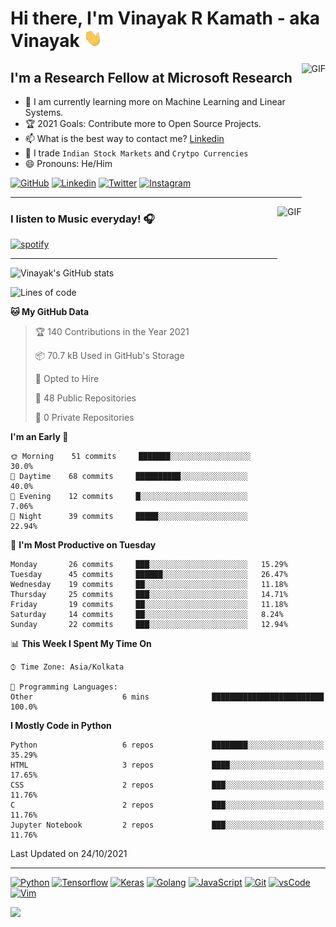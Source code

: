 # Hi there, I'm Vinayak R Kamath - aka Vinayak <img width="30px" src="https://github.com/SatYu26/SatYu26/raw/master/Assets/Hi.gif" />

<img align="right" alt="GIF" height="250px" src="https://octodex.github.com/images/daftpunktocat-thomas.gif" />

## I'm a Research Fellow at Microsoft Research

- 🌱 I am currently learning more on Machine Learning and Linear Systems.
- 🏆 2021 Goals: Contribute more to Open Source Projects.
- 📫 What is the best way to contact me? [Linkedin](https://www.linkedin.com/in/vinayakakamath21/)
- 🎲 I trade `Indian Stock Markets` and `Crytpo Currencies`
- 😄 Pronouns: He/Him

[![GitHub](https://img.shields.io/badge/Github-00000?style=for-the-badge&logo=github&logoColor=white)](https://github.com/craterkamath)
[![Linkedin](https://img.shields.io/badge/Linkedin-0077B5?style=for-the-badge&logo=linkedin&logoColor=white)](https://www.linkedin.com/in/vinayakakamath21/)
[![Twitter](https://img.shields.io/badge/Twitter-1DA1F2?style=for-the-badge&logo=twitter&logoColor=white)](https://twitter.com/kamathvinayak)
[![Instagram](https://img.shields.io/badge/Instagram-E4405F?style=for-the-badge&logo=instagram&logoColor=white)](https://www.instagram.com/__x6tenz__/)

---

<img align="right" alt="GIF" height="400px" src="https://media1.giphy.com/media/cOfwtFobGCLJBU3DNn/giphy.gif" />

### I listen to Music everyday! 🎧

[![spotify](https://spotify-github-profile.vercel.app/api/view?uid=y56d22aaaqsxgwzj9wd3bbq87&cover_image=true&theme=default)](https://spotify-github-profile.vercel.app/api/view?uid=y56d22aaaqsxgwzj9wd3bbq87&redirect=true)

---

<!--START_SECTION:stats-->
![Vinayak's GitHub stats](https://github-readme-stats.vercel.app/api?username=craterkamath&show_icons=true&theme=radical)
<!--START_SECTION:waka-->
![Lines of code](https://img.shields.io/badge/From%20Hello%20World%20I%27ve%20Written-438821%20lines%20of%20code-blue)

**🐱 My GitHub Data** 

> 🏆 140 Contributions in the Year 2021
 > 
> 📦 70.7 kB Used in GitHub's Storage 
 > 
> 💼 Opted to Hire
 > 
> 📜 48 Public Repositories 
 > 
> 🔑 0 Private Repositories  
 > 
**I'm an Early 🐤** 

```text
🌞 Morning    51 commits     ███████░░░░░░░░░░░░░░░░░░   30.0% 
🌆 Daytime    68 commits     ██████████░░░░░░░░░░░░░░░   40.0% 
🌃 Evening    12 commits     █░░░░░░░░░░░░░░░░░░░░░░░░   7.06% 
🌙 Night      39 commits     █████░░░░░░░░░░░░░░░░░░░░   22.94%

```
📅 **I'm Most Productive on Tuesday** 

```text
Monday       26 commits     ███░░░░░░░░░░░░░░░░░░░░░░   15.29% 
Tuesday      45 commits     ██████░░░░░░░░░░░░░░░░░░░   26.47% 
Wednesday    19 commits     ██░░░░░░░░░░░░░░░░░░░░░░░   11.18% 
Thursday     25 commits     ███░░░░░░░░░░░░░░░░░░░░░░   14.71% 
Friday       19 commits     ██░░░░░░░░░░░░░░░░░░░░░░░   11.18% 
Saturday     14 commits     ██░░░░░░░░░░░░░░░░░░░░░░░   8.24% 
Sunday       22 commits     ███░░░░░░░░░░░░░░░░░░░░░░   12.94%

```


📊 **This Week I Spent My Time On** 

```text
⌚︎ Time Zone: Asia/Kolkata

💬 Programming Languages: 
Other                    6 mins              █████████████████████████   100.0%

```

**I Mostly Code in Python** 

```text
Python                   6 repos             ████████░░░░░░░░░░░░░░░░░   35.29% 
HTML                     3 repos             ████░░░░░░░░░░░░░░░░░░░░░   17.65% 
CSS                      2 repos             ███░░░░░░░░░░░░░░░░░░░░░░   11.76% 
C                        2 repos             ███░░░░░░░░░░░░░░░░░░░░░░   11.76% 
Jupyter Notebook         2 repos             ███░░░░░░░░░░░░░░░░░░░░░░   11.76%

```



 Last Updated on 24/10/2021
<!--END_SECTION:waka-->


---

[![Python](https://img.shields.io/badge/Python-FFF?style=for-the-badge&logo=Python&logoColor=3776AB)]()
[![Tensorflow](https://img.shields.io/badge/Tensorflow-0000?style=for-the-badge&logo=TensorFlow&logoColor=orange)]()
[![Keras](https://img.shields.io/badge/Keras-000000?style=for-the-badge&logo=Keras&logoColor=D00000)]()
[![Golang](https://img.shields.io/badge/Go-00ADD8?style=for-the-badge&logo=go&logoColor=white)]()
[![JavaScript](https://img.shields.io/badge/JavaScript-F7DF1E?style=for-the-badge&logo=javascript&logoColor=black)]()
[![Git](https://img.shields.io/badge/Git-F05032?style=for-the-badge&logo=git&logoColor=white)]()
[![vsCode](https://img.shields.io/badge/vsCode-0078D4?style=for-the-badge&logo=visual%20studio%20code&logoColor=white)]()
[![Vim](https://img.shields.io/badge/Vim-%2311AB00.svg?&style=for-the-badge&logo=vim&logoColor=white)]()


<img src="https://imgur.com/rilHVxA.png"/> 
